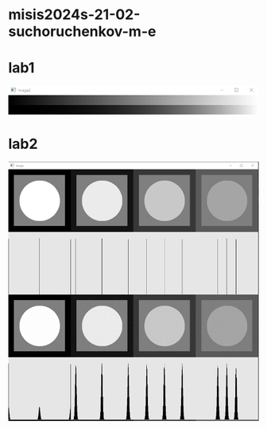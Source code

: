 # misis2024s-21-02-suchoruchenkov-m-e

# lab1

![lab1](prj.lab\lab01\lab1.png "lab01")

# lab2

![lab2](prj.lab\lab02\lab2.png "lab02")
